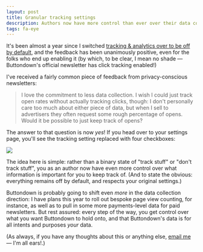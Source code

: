 ```yaml
---
layout: post
title: Granular tracking settings
description: Authors now have more control than ever over their data collection
tags: fa-eye
---
```


It's been almost a year since I switched [tracking & analytics over to be off by default](https://blog.buttondown.email/2021/03/01/opt-in-analytics), and the feedback has been unanimously positive, even for the folks who end up enabling it (by which, to be clear, I mean no shade — Buttondown's official newsletter has click tracking enabled!)

I've received a fairly common piece of feedback from privacy-conscious newsletters:

> I love the commitment to less data collection. I wish I could just track open rates without actually tracking clicks, though: I don't personally care too much about either piece of data, but when I sell to advertisers they often request some rough percentage of opens. Would it be possible to just keep track of opens?

The answer to that question is now _yes_! If you head over to your settings page, you'll see the tracking setting replaced with four checkboxes:

![](https://pbs.twimg.com/media/FK9LpZMVcAELmPr?format=png&name=900x900)

The idea here is simple: rather than a binary state of "track stuff" or "don't track stuff", you as an author now have even more control over what information is important for you to keep track of. (And to state the obvious: everything remains off by default, and respects your original settings.)

Buttondown is probably going to shift even _more_ in the data collection direction: I have plans this year to roll out bespoke page view counting, for instance, as well as to pull in some more payments-level data for paid newsletters. But rest assured: every step of the way, you get control over what you want Buttondown to hold onto, and that Buttondown's data is for all intents and purposes *your* data.

(As always, if you have any thoughts about this or anything else, [email me](mailto:justin@buttondown.email) — I'm all ears!.)